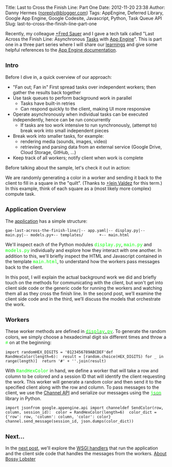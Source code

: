 Title: Last to Cross the Finish Line: Part One
Date: 2012-11-20 23:38
Author: Danny Hermes (noreply@blogger.com)
Tags: AppEngine, Deferred Library, Google App Engine, Google Codesite, Javascript, Python, Task Queue API
Slug: last-to-cross-the-finish-line-part-one

Recently, my colleague [+Fred
Sauer](https://plus.google.com/115640166224745944209) and I gave a tech
talk called "Last Across the Finish Line: Asynchronous
[Tasks](https://developers.google.com/appengine/docs/python/taskqueue/overview)
with [App Engine](https://appengine.google.com/)". This is part one in a
three part series where I will share our
[learnings](http://www.forbes.com/pictures/ekij45gdh/learnings/#gallerycontent) and
give some helpful references to the [App Engine
documentation](https://developers.google.com/appengine/docs/).  

<span style="font-size: large;">Intro</span>
--------------------------------------------

Before I dive in, a quick overview of our approach:  

-   "Fan out; Fan in" First spread tasks over independent workers; then
    gather the results back together
-   Use task queues to perform background work in parallel
    -   Tasks have built-in retries
    -   Can respond quickly to the client, making UI more responsive
-   Operate asynchronously when individual tasks can be executed
    independently, hence can be run concurrently
    -   If tasks are too work intensive to run synchronously, (attempt
        to) break work into small independent pieces
-   Break work into smaller tasks, for example:
    -   rendering media (sounds, images, video)
    -   retrieving and parsing data from an external service (Google
        Drive, Cloud Storage, GitHub, ...)
-   Keep track of all workers; notify client when work is complete

Before talking about the sample, let's check it out in action:   

<div style="text-align: center;">

</div>

We are randomly generating a color in a worker and sending it back to
the client to fill in a square in the "quilt". (Thanks to [+Iein
Valdez](https://plus.google.com/103073491679741548297) for this term.)
In this example, think of each square as a (most likely more complex)
compute task.  

<span style="font-size: large;">Application Overview</span>
-----------------------------------------------------------

The
[application](https://github.com/GoogleCloudPlatform/appengine-last-across-the-finish-line-python) has
a simple structure:   

~~~~ {.prettyprint style="background-color: white;"}
gae-last-across-the-finish-line/|-- app.yaml|-- display.py|-- main.py|-- models.py+-- templates/       +-- main.html
~~~~

We'll inspect each of the Python modules <span
style="color: lime; font-family: Courier New, Courier, monospace;">display.py</span>,
<span
style="color: lime; font-family: Courier New, Courier, monospace;">main.py</span>
and <span
style="color: lime; font-family: Courier New, Courier, monospace;">models.py</span> individually
and explore how they interact with one another. In addition to this,
we'll briefly inspect the HTML and Javascript contained in the template
<span
style="color: lime; font-family: Courier New, Courier, monospace;">main.html</span>,
to understand how the workers pass messages back to the client.  
  
In this post, I will explain the actual background work we did and
briefly touch on the methods for communicating with the client, but
won't get into client side code or the generic code for running the
workers and watching them all as they cross the finish line. In the
second post, we’ll examine the client side code and in the third, we’ll
discuss the models that orchestrate the work.  

<span style="font-size: large;">Workers</span>
----------------------------------------------

These worker methods are defined in [<span
style="color: lime; font-family: Courier New, Courier, monospace;">display.py</span>](http://code.google.com/p/gae-last-across-the-finish-line/source/browse/display.py).
To generate the random colors, we simply choose a hexadecimal digit six
different times and throw a <span
style="color: lime; font-family: Courier New, Courier, monospace;">\#</span>
on at the beginning:  

~~~~ {.prettyprint style="background-color: white;"}
import randomHEX_DIGITS = '0123456789ABCDEF'def RandHexColor(length=6):  result = [random.choice(HEX_DIGITS) for _ in range(length)]  return '#' + ''.join(result)
~~~~

With <span
style="color: lime; font-family: Courier New, Courier, monospace;">RandHexColor</span>
in hand, we define a worker that will take a row and column to be
colored and a session ID that will identify the client requesting the
work. This worker will generate a random color and then send it to the
specified client along with the row and column. To pass messages to the
client, we use the [Channel
API](https://developers.google.com/appengine/docs/python/channel/) and
serialize our messages using the [<span
style="color: lime; font-family: Courier New, Courier, monospace;">json</span>](http://docs.python.org/library/json.html)
library in Python.  

~~~~ {.prettyprint style="background-color: white;"}
import jsonfrom google.appengine.api import channeldef SendColor(row, column, session_id):  color = RandHexColor(length=6)  color_dict = {'row': row, 'column': column, 'color': color}  channel.send_message(session_id, json.dumps(color_dict))
~~~~

<span style="font-size: large;">Next...</span>
----------------------------------------------

In the [next
post](http://blog.bossylobster.com/2012/08/last-to-cross-finish-line-part-two.html),
we'll explore the [WSGI
handlers](https://developers.google.com/appengine/docs/python/tools/webapp/running)
that run the application and the client side code that handles the
messages from the workers. [About Bossy
Lobster](https://profiles.google.com/114760865724135687241)

</p>

